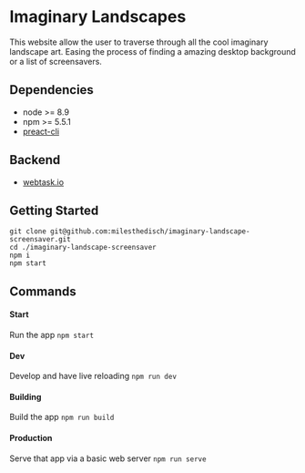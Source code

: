 # Imaginary Landscapes
This website allow the user to traverse through all the cool imaginary landscape art. Easing the process of finding a amazing desktop background or a list of screensavers.

## Dependencies

- node >= 8.9
- npm >= 5.5.1
- [preact-cli](https://github.com/developit/preact-cli)

## Backend

- [webtask.io](webtask.io)

## Getting Started

```
git clone git@github.com:milesthedisch/imaginary-landscape-screensaver.git
cd ./imaginary-landscape-screensaver
npm i
npm start
```

## Commands

#### Start
Run the app `npm start`

#### Dev
Develop and have live reloading `npm run dev`

#### Building 
Build the app `npm run build`

#### Production
Serve that app via a basic web server `npm run serve`
